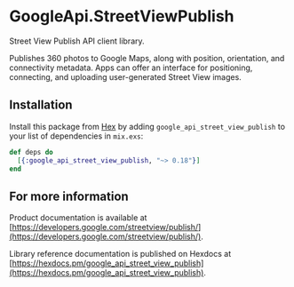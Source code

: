 # GoogleApi.StreetViewPublish

Street View Publish API client library.

Publishes 360 photos to Google Maps, along with position, orientation, and connectivity metadata. Apps can offer an interface for positioning, connecting, and uploading user-generated Street View images. 

## Installation

Install this package from [Hex](https://hex.pm) by adding
`google_api_street_view_publish` to your list of dependencies in `mix.exs`:

```elixir
def deps do
  [{:google_api_street_view_publish, "~> 0.18"}]
end
```

## For more information

Product documentation is available at [https://developers.google.com/streetview/publish/](https://developers.google.com/streetview/publish/).

Library reference documentation is published on Hexdocs at
[https://hexdocs.pm/google_api_street_view_publish](https://hexdocs.pm/google_api_street_view_publish).
